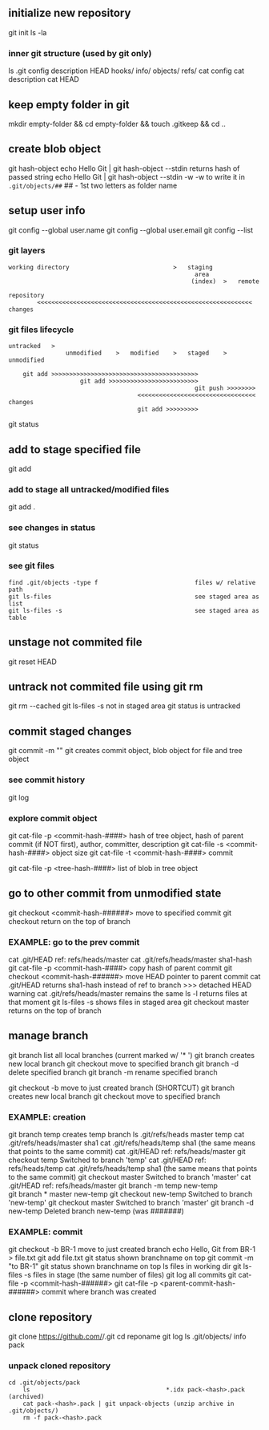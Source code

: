 ## initialize new repository
git init
ls -la
### inner git structure (used by git only)
ls .git
    config  description  HEAD  hooks/  info/  objects/  refs/
cat config
cat description
cat HEAD

## keep empty folder in git
mkdir empty-folder && cd empty-folder && touch .gitkeep && cd ..

## create blob object
git hash-object
echo Hello Git | git hash-object --stdin            returns hash of passed string
echo Hello Git | git hash-object --stdin -w         -w      to write it in `.git/objects/##` ## - 1st two letters as folder name   

## setup user info
git config --global user.name <name>
git config --global user.email <email>
git config --list

### git layers
    working directory                             >   staging 
                                                        area 
                                                       (index)  >   remote 
                                                                  repository
            <<<<<<<<<<<<<<<<<<<<<<<<<<<<<<<<<<<<<<<<<<<<<<<<<<<<<<<<<<<< changes
### git files lifecycle
    untracked   >   
                    unmodified    >   modified    >   staged    >   unmodified

        git add >>>>>>>>>>>>>>>>>>>>>>>>>>>>>>>>>>>>>>>>>
                        git add >>>>>>>>>>>>>>>>>>>>>>>>>
                                                        git push >>>>>>>>
                                        <<<<<<<<<<<<<<<<<<<<<<<<<<<<<<<<< changes
                                        git add >>>>>>>>>


git status
## add to stage specified file
git add <filename>
### add to stage all untracked/modified files
git add .
### see changes in status
git status
### see git files
    find .git/objects -type f                           files w/ relative path
    git ls-files                                        see staged area as list
    git ls-files -s                                     see staged area as table
## unstage not commited file
git reset HEAD <filename>
## untrack not commited file using git rm
git rm --cached <filename>
    git ls-files -s                                     not in staged area
    git status                                          is untracked

## commit staged changes
git commit -m "<description>"
    git creates commit object, blob object for file and tree object
### see commit history
git log
### explore commit object
git cat-file -p <commit-hash-####>                  hash of tree object,     hash of parent commit (if NOT first),    author,     committer,     description
git cat-file -s <commit-hash-####>                  object size
git cat-file -t <commit-hash-####>                  commit

git cat-file -p <tree-hash-####>                    list of blob in tree object

## go to other commit from unmodified state
git checkout <commit-hash-######>                   move to specified commit
git checkout <branchname>                           return on the top of branch
### EXAMPLE: go to the prev commit
cat .git/HEAD                                       ref: refs/heads/master
cat .git/refs/heads/master                          sha1-hash
git cat-file -p <commit-hash-####>                  copy hash of parent commit
git checkout <commit-hash-######>                   move HEAD pointer to parent commit 
                                                    cat .git/HEAD returns sha1-hash instead of ref to branch >>> detached HEAD warning
                                                    cat .git/refs/heads/master remains the same
                                                    ls -l returns files at that moment
                                                    git ls-files -s shows files in staged area
git checkout master                                 returns on the top of branch

## manage branch 
git branch                                       list all local branches (current marked w/ '* ')
git branch <branchname>                          creates new local branch
git checkout <branchname>                        move to specified branch
git branch -d <branchname>                       delete specified branch
git branch -m <old> <new>                        rename specified branch

git checkout -b <branchname>                     move to just created branch (SHORTCUT)
    git branch <branchname>                          creates new local branch
    git checkout <branchname>                        move to specified branch

### EXAMPLE: creation
git branch temp                                  creates temp branch
    ls .git/refs/heads                           master temp
    cat .git/refs/heads/master                   sha1
    cat .git/refs/heads/temp                     sha1 (the same means that points to the same commit)
    cat .git/HEAD                                ref: refs/heads/master
git checkout temp                                Switched to branch 'temp'
    cat .git/HEAD                                ref: refs/heads/temp
    cat .git/refs/heads/temp                     sha1 (the same means that points to the same commit)
git checkout master                              Switched to branch 'master'
    cat .git/HEAD                                ref: refs/heads/master
git branch -m temp new-temp                      
git branch                                       * master
                                                 new-temp
git checkout new-temp                            Switched to branch 'new-temp'
git checkout master                              Switched to branch 'master'
git branch -d new-temp                           Deleted branch new-temp (was #######)

### EXAMPLE: commit
git checkout -b BR-1                            move to just created branch
echo Hello, Git from BR-1 > file.txt
git add file.txt
git status                                      shown branchname on top
git commit -m "to BR-1"
    git status                                  shown branchname on top
    ls                                          files in working dir
    git ls-files -s                             files in stage (the same number of files)
git log                                         all commits
    git cat-file -p <commit-hash-######>
        git cat-file -p <parent-commit-hash-######>     commit where branch was created

## clone repository
git clone https://github.com/<username>/<reponame>.git
    cd reponame
    git log
    ls .git/objects/                             info pack                         
### unpack cloned repository
    cd .git/objects/pack                         
        ls                                      *.idx pack-<hash>.pack (archived)
        cat pack-<hash>.pack | git unpack-objects (unzip archive in .git/objects/)
        rm -f pack-<hash>.pack